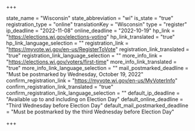 +++

state_name = "Wisconsin"
state_abbreviation = "wi"
is_state = "true"
registration_type = "online"
translationKey = "Wisconsin"
type = "register"
ip_deadline = "2022-11-08"
online_deadline = "2022-10-19"
hp_link = "https://elections.wi.gov/elections-voting"
hp_link_translated = "true"
hp_link_language_selection = ""
registration_link = "https://myvote.wi.gov/en-us/RegisterToVote"
registration_link_translated = "true"
registration_link_language_selection = ""
more_info_link = "https://elections.wi.gov/voters/first-time"
more_info_link_translated = "true"
more_info_link_language_selection = ""
mail_postmarked_deadline = "Must be postmarked by Wednesday, October 19, 2022"
confirm_registration_link = "https://myvote.wi.gov/en-us/MyVoterInfo"
confirm_registration_link_translated = "true"
confirm_registration_link_language_selection = ""
default_ip_deadline = "Available up to and including on Election Day"
default_online_deadline = "Third Wednesday before Election Day"
default_mail_postmarked_deadline = "Must be postmarked by the third Wednesday before Election Day"

+++